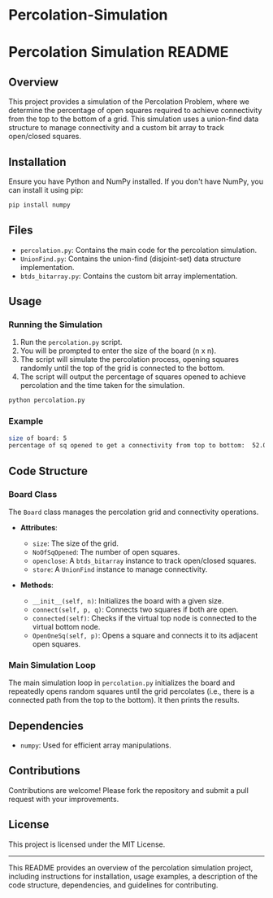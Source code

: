 # Percolation-Simulation

# Percolation Simulation README

## Overview

This project provides a simulation of the Percolation Problem, where we determine the percentage of open squares required to achieve connectivity from the top to the bottom of a grid. This simulation uses a union-find data structure to manage connectivity and a custom bit array to track open/closed squares.

## Installation

Ensure you have Python and NumPy installed. If you don't have NumPy, you can install it using pip:

```bash
pip install numpy
```

## Files

- `percolation.py`: Contains the main code for the percolation simulation.
- `UnionFind.py`: Contains the union-find (disjoint-set) data structure implementation.
- `btds_bitarray.py`: Contains the custom bit array implementation.

## Usage

### Running the Simulation

1. Run the `percolation.py` script.
2. You will be prompted to enter the size of the board (n x n).
3. The script will simulate the percolation process, opening squares randomly until the top of the grid is connected to the bottom.
4. The script will output the percentage of squares opened to achieve percolation and the time taken for the simulation.

```bash
python percolation.py
```

### Example

```bash
size of board: 5
percentage of sq opened to get a connectivity from top to bottom:  52.0 time:  0.0026314258575439453
```

## Code Structure

### Board Class

The `Board` class manages the percolation grid and connectivity operations.

- **Attributes**:
  - `size`: The size of the grid.
  - `NoOfSqOpened`: The number of open squares.
  - `openclose`: A `btds_bitarray` instance to track open/closed squares.
  - `store`: A `UnionFind` instance to manage connectivity.

- **Methods**:
  - `__init__(self, n)`: Initializes the board with a given size.
  - `connect(self, p, q)`: Connects two squares if both are open.
  - `connected(self)`: Checks if the virtual top node is connected to the virtual bottom node.
  - `OpenOneSq(self, p)`: Opens a square and connects it to its adjacent open squares.

### Main Simulation Loop

The main simulation loop in `percolation.py` initializes the board and repeatedly opens random squares until the grid percolates (i.e., there is a connected path from the top to the bottom). It then prints the results.

## Dependencies

- `numpy`: Used for efficient array manipulations.

## Contributions

Contributions are welcome! Please fork the repository and submit a pull request with your improvements.

## License

This project is licensed under the MIT License.

---

This README provides an overview of the percolation simulation project, including instructions for installation, usage examples, a description of the code structure, dependencies, and guidelines for contributing.
